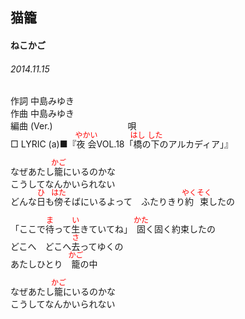 <style type="text/css">
	ruby{
	    ruby-position: over;
	}
	ruby > rt{font-size: 12px;color:red;}
	p{font:16px;font-size: '楷体'}
</style>
## 猫籠
#### ねこかご
###### 2014.11.15


作詞     中島みゆき　　　　　   
作曲      中島みゆき  　　　   
編曲 (Ver.) 　　　　　　　　
唄  　　    
□ LYRIC (a)■『<ruby><rb>夜会</rb><rp>(</rp><rt>やかい</rt><rp>)</rp></ruby>VOL.18「<ruby><rb>橋</rb><rp>(</rp><rt>はし</rt><rp>)</rp></ruby>の<ruby><rb>下</rb><rp>(</rp><rt>した</rt><rp>)</rp></ruby>のアルカディア」』  

なぜあたし<ruby><rb>籠</rb><rp>(</rp><rt>かご</rt><rp>)</rp></ruby>にいるのかな  
こうしてなんかいられない  
どんな<ruby><rb>日</rb><rp>(</rp><rt>ひ</rt><rp>)</rp></ruby>も<ruby><rb>傍</rb><rp>(</rp><rt>はた</rt><rp>)</rp></ruby></rb><rp>(</rp><rt>そば</rt><rp>)</rp></ruby>にいるよって　ふたりきり<ruby><rb>約束</rb><rp>(</rp><rt>やくそく</rt><rp>)</rp></ruby>したの  
  
「ここで<ruby><rb>待</rb><rp>(</rp><rt>ま</rt><rp>)</rp></ruby>って<ruby><rb>生</rb><rp>(</rp><rt>い</rt><rp>)</rp></ruby>きていてね」　<ruby><rb>固</rb><rp>(</rp><rt>かた</rt><rp>)</rp></ruby>く固く約束したの  
どこへ　どこへ<ruby><rb>去</rb><rp>(</rp><rt>さ</rt><rp>)</rp></ruby>ってゆくの  
あたしひとり　<ruby><rb>籠</rb><rp>(</rp><rt>かご</rt><rp>)</rp></ruby>の中  
  
なぜあたし<ruby><rb>籠</rb><rp>(</rp><rt>かご</rt><rp>)</rp></ruby>にいるのかな  
こうしてなんかいられない  